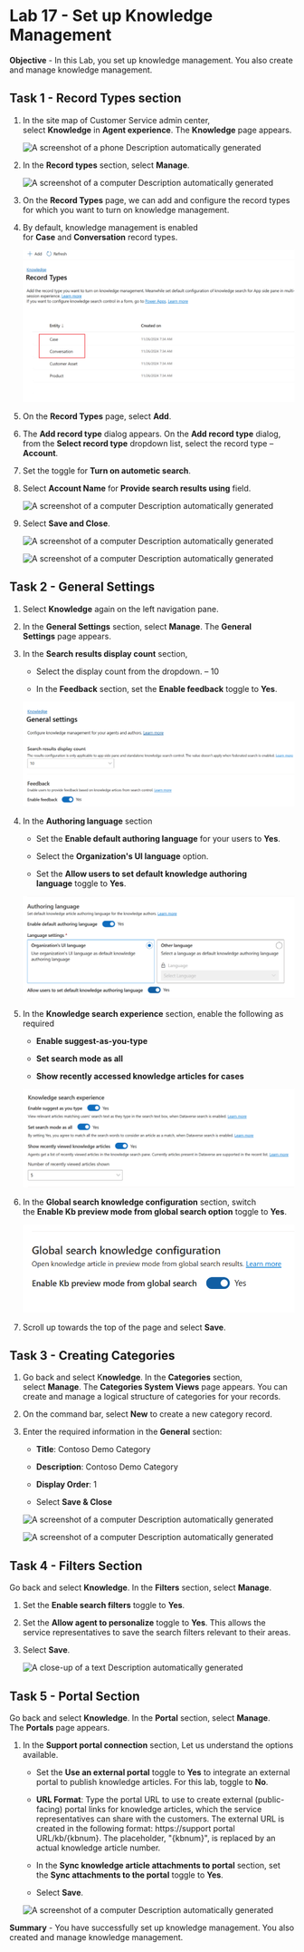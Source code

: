 # Lab 17 - Set up Knowledge Management

**Objective** - In this Lab, you set up knowledge management. You also create and manage knowledge management.



## Task 1 - Record Types section

1.  In the site map of Customer Service admin center,
    select **Knowledge** in **Agent experience**. The **Knowledge** page
    appears.

    ![A screenshot of a phone Description automatically
generated](./media/media17/image1.png)

1.  In the **Record types** section, select **Manage**.

    ![A screenshot of a computer Description automatically
generated](./media/media17/image2.png)

2.  On the **Record Types** page, we can add and configure the record
    types for which you want to turn on knowledge management.

3.  By default, knowledge management is enabled
    for **Case** and **Conversation** record types.

    ![](./media/media17/image3.png)

4.  On the **Record Types** page, select **Add**.

5.  The **Add record type** dialog appears. On the **Add record
    type** dialog, from the **Select record type** dropdown list, select
    the record type – **Account**.

6.  Set the toggle for **Turn on autometic search**.
7.  Select **Account Name** for **Provide search results using** field.

    ![A screenshot of a computer Description automatically
generated](./media/media17/image4.png)

8.  Select **Save and Close**.

    ![A screenshot of a computer Description automatically
generated](./media/media17/image15.jpg)

    ![A screenshot of a computer Description automatically
generated](./media/media17/image6.png)

## Task 2 - General Settings

1.  Select **Knowledge** again on the left navigation pane.

2.  In the **General Settings** section, select **Manage**.
    The **General Settings** page appears.

3.  In the **Search results display count** section,

    - Select the display count from the dropdown. – 10

    - In the **Feedback** section, set the **Enable feedback** toggle
      to **Yes**.

    ![](./media/media17/image7.png)

4.  In the **Authoring language** section

    - Set the **Enable default authoring language** for your users
      to **Yes**.

    - Select the **Organization's UI language** option.

    - Set the **Allow users to set default knowledge authoring
      language** toggle to **Yes**.

    ![](./media/media17/image8.png)

1.  In the **Knowledge search experience** section, enable the following
    as required

    - **Enable suggest-as-you-type**

    - **Set search mode as all**

    - **Show recently accessed knowledge articles for cases**

    ![](./media/media17/image9.png)

7.  In the **Global search knowledge configuration** section, switch
    the **Enable Kb preview mode from global search option** toggle
    to **Yes**.

    ![](./media/media17/image10.png)

8.  Scroll up towards the top of the page and select **Save**.

## Task 3 - Creating Categories 

1. Go back and select K**nowledge**. In the **Categories** section,
select **Manage**. The **Categories System Views** page appears. You can
create and manage a logical structure of categories for your records.

2.  On the command bar, select **New** to create a new category record.

3.  Enter the required information in the **General** section:

    - **Title**: Contoso Demo Category

    - **Description**: Contoso Demo Category

    - **Display Order**: 1

    - Select **Save & Close**

    ![A screenshot of a computer Description automatically
generated](./media/media17/image11.png)

    ![A screenshot of a computer Description automatically
generated](./media/media17/image12.png)

## Task 4 - Filters Section

Go back and select **Knowledge**. In the **Filters** section,
select **Manage**.

1.  Set the **Enable search filters** toggle to **Yes**.

2.  Set the **Allow agent to personalize** toggle to **Yes**. This
    allows the service representatives to save the search filters
    relevant to their areas.

3.  Select **Save**.

    ![A close-up of a text Description automatically
generated](./media/media17/image13.png)

## Task 5 - Portal Section

Go back and select **Knowledge**. In the **Portal** section,
select **Manage**. The **Portals** page appears.

1.  In the **Support portal connection** section, Let us understand the
    options available.

    - Set the **Use an external portal** toggle to **Yes** to integrate
      an external portal to publish knowledge articles. For this lab,
      toggle to **No**.

    - **URL Format**: Type the portal URL to use to create external
      (public-facing) portal links for knowledge articles, which the
      service representatives can share with the customers. The external
      URL is created in the following format: https://support portal
      URL/kb/{kbnum}. The placeholder, "{kbnum}", is replaced by an
      actual knowledge article number.

    - In the **Sync knowledge article attachments to portal** section,
      set the **Sync attachments to the portal** toggle to **Yes**.

    - Select **Save**.

    ![A screenshot of a computer Description automatically
generated](./media/media17/image14.png)


**Summary** - You have successfully set up knowledge management. You also created and manage knowledge management.
